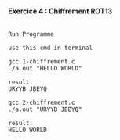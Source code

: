 #### Exercice 4 : Chiffrement ROT13

```

Run Programme

use this cmd in terminal 

gcc 1-chiffrement.c 
./a.out "HELLO WORLD"

result:
URYYB JBEYQ

gcc 2-chiffrement.c  
./a.out "URYYB JBEYQ"

result:
HELLO WORLD

```
